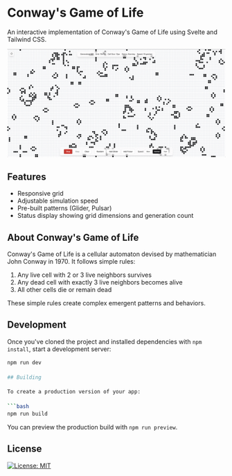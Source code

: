 # Conway's Game of Life

An interactive implementation of Conway's Game of Life using Svelte and Tailwind CSS.

![Game of Life](static/images/nr-game-of-life-screenshot.png)

## Features

- Responsive grid
- Adjustable simulation speed
- Pre-built patterns (Glider, Pulsar)
- Status display showing grid dimensions and generation count

## About Conway's Game of Life

Conway's Game of Life is a cellular automaton devised by mathematician John Conway in 1970. It follows simple rules:

1. Any live cell with 2 or 3 live neighbors survives
2. Any dead cell with exactly 3 live neighbors becomes alive
3. All other cells die or remain dead

These simple rules create complex emergent patterns and behaviors.

## Development

Once you've cloned the project and installed dependencies with `npm install`, start a development server:

```bash
npm run dev

## Building

To create a production version of your app:

```bash
npm run build
```

You can preview the production build with `npm run preview`.

## License

[![License: MIT](https://img.shields.io/badge/License-MIT-yellow.svg)](https://opensource.org/licenses/MIT)